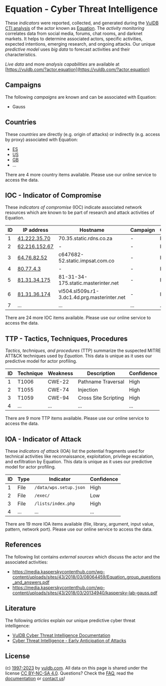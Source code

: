 # Equation - Cyber Threat Intelligence

These _indicators_ were reported, collected, and generated during the [VulDB CTI analysis](https://vuldb.com/?kb.cti) of the actor known as [Equation](https://vuldb.com/?actor.equation). The _activity monitoring_ correlates data from social media, forums, chat rooms, and darknet markets. It helps to determine associated actors, specific activities, expected intentions, emerging research, and ongoing attacks. Our unique _predictive model_ uses _big data_ to forecast activities and their characteristics.

_Live data_ and more _analysis capabilities_ are available at [https://vuldb.com/?actor.equation](https://vuldb.com/?actor.equation)

## Campaigns

The following _campaigns_ are known and can be associated with Equation:

* Gauss

## Countries

These _countries_ are directly (e.g. origin of attacks) or indirectly (e.g. access by proxy) associated with Equation:

* [ES](https://vuldb.com/?country.es)
* [US](https://vuldb.com/?country.us)
* [GB](https://vuldb.com/?country.gb)
* ...

There are 4 more country items available. Please use our online service to access the data.

## IOC - Indicator of Compromise

These _indicators of compromise_ (IOC) indicate associated network resources which are known to be part of research and attack activities of Equation.

ID | IP address | Hostname | Campaign | Confidence
-- | ---------- | -------- | -------- | ----------
1 | [41.222.35.70](https://vuldb.com/?ip.41.222.35.70) | 70.35.static.rdns.co.za | - | High
2 | [62.216.152.67](https://vuldb.com/?ip.62.216.152.67) | - | - | High
3 | [64.76.82.52](https://vuldb.com/?ip.64.76.82.52) | c647682-52.static.impsat.com.co | - | High
4 | [80.77.4.3](https://vuldb.com/?ip.80.77.4.3) | - | - | High
5 | [81.31.34.175](https://vuldb.com/?ip.81.31.34.175) | 81-31-34-175.static.masterinter.net | - | High
6 | [81.31.36.174](https://vuldb.com/?ip.81.31.36.174) | vl504.sl509s.r1-3.dc1.4d.prg.masterinter.net | - | High
7 | ... | ... | ... | ...

There are 24 more IOC items available. Please use our online service to access the data.

## TTP - Tactics, Techniques, Procedures

_Tactics, techniques, and procedures_ (TTP) summarize the suspected MITRE ATT&CK techniques used by _Equation_. This data is unique as it uses our predictive model for actor profiling.

ID | Technique | Weakness | Description | Confidence
-- | --------- | -------- | ----------- | ----------
1 | T1006 | CWE-22 | Pathname Traversal | High
2 | T1055 | CWE-74 | Injection | High
3 | T1059 | CWE-94 | Cross Site Scripting | High
4 | ... | ... | ... | ...

There are 9 more TTP items available. Please use our online service to access the data.

## IOA - Indicator of Attack

These _indicators of attack_ (IOA) list the potential fragments used for technical activities like reconnaissance, exploitation, privilege escalation, and exfiltration by Equation. This data is unique as it uses our predictive model for actor profiling.

ID | Type | Indicator | Confidence
-- | ---- | --------- | ----------
1 | File | `/data/wps.setup.json` | High
2 | File | `/exec/` | Low
3 | File | `/lists/index.php` | High
4 | ... | ... | ...

There are 19 more IOA items available (file, library, argument, input value, pattern, network port). Please use our online service to access the data.

## References

The following list contains _external sources_ which discuss the actor and the associated activities:

* https://media.kasperskycontenthub.com/wp-content/uploads/sites/43/2018/03/08064459/Equation_group_questions_and_answers.pdf
* https://media.kasperskycontenthub.com/wp-content/uploads/sites/43/2018/03/20134940/kaspersky-lab-gauss.pdf

## Literature

The following _articles_ explain our unique predictive cyber threat intelligence:

* [VulDB Cyber Threat Intelligence Documentation](https://vuldb.com/?kb.cti)
* [Cyber Threat Intelligence - Early Anticipation of Attacks](https://www.scip.ch/en/?labs.20201022)

## License

(c) [1997-2023](https://vuldb.com/?kb.changelog) by [vuldb.com](https://vuldb.com/?kb.about). All data on this page is shared under the license [CC BY-NC-SA 4.0](https://creativecommons.org/licenses/by-nc-sa/4.0/). Questions? Check the [FAQ](https://vuldb.com/?kb.faq), read the [documentation](https://vuldb.com/?kb) or [contact us](https://vuldb.com/?contact)!
